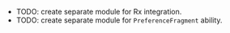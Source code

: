 - TODO: create separate module for Rx integration.
- TODO: create separate module for `PreferenceFragment` ability.
